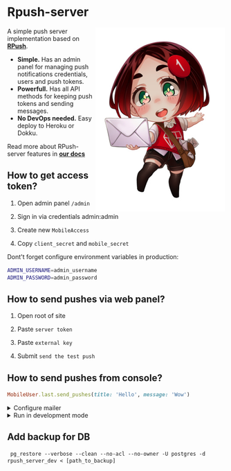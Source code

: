 
# Rpush-server

<img src="/logo.jpg" align="right"
     alt="Rpush-server logo by Shen">

A simple push server implementation based on [**RPush**](https://github.com/rpush/rpush).

* **Simple.** Has an admin panel for managing push notifications credentials, users and push tokens.
* **Powerfull.** Has all API methods for keeping push tokens and sending messages.
* **No DevOps needed.** Easy deploy to Heroku or Dokku.

Read more about RPush-server features in [**our docs**](docs/api/API.md)
    
## How to get access token?

1. Open admin panel `/admin`

2. Sign in via credentials admin:admin

3. Create new `MobileAccess`

4. Copy `client_secret` and `mobile_secret`

Dont't forget configure environment variables in production:

```bash
ADMIN_USERNAME=admin_username
ADMIN_PASSWORD=admin_password
```

## How to send pushes via web panel?

1. Open root of site

2. Paste `server token`

3. Paste `external key` 

4. Submit `send the test push`

## How to send pushes from console?

```ruby
MobileUser.last.send_pushes(title: 'Hello', message: 'Wow')
```

<details><summary>Configure mailer</summary>
     
_Need for sending notifications about apns certs problems
like an expiration or a revoke_

Set environments variables for Production

```ruby
MAILER_ADDRESS # smtp.sendgrid.net
MAILER_DOMAIN # rpush-server.com
MAILER_USER # vasya
MAILER_PASSWORD # xyz
MAILER_FROM # from@rpush-server.com
```

Mailer was tested with [sendgrid](https://app.sendgrid.com/guide/integrate/langs/smtp)

You can check how it works in console:

```ruby
PusherMailer.ssl_will_expire('your_email@gmail.com', 'app_name', Time.now).deliver_now
```

</details>

<details><summary>Run in development mode</summary>
     
1. Install dependencies
    ```
    brew install libpq
    brew install postgresql@14
    brew install overmind
    npm install --global yarn
    yarn install
    ```

2. Create db and run migrations

    ```
    rails db:setup
    ```
    
3Run a Procfile_dev processes

    ```
    yarn s
    ```
    
</details>

## Add backup for DB

```
 pg_restore --verbose --clean --no-acl --no-owner -U postgres -d rpush_server_dev < [path_to_backup]
```
